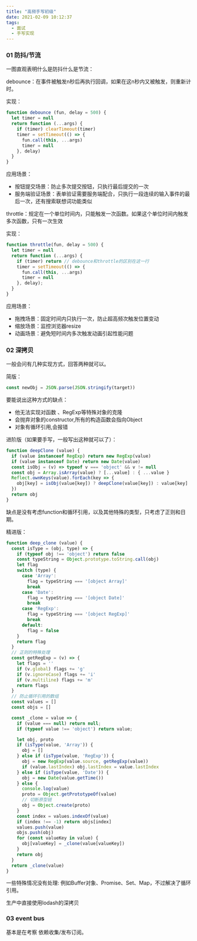 ```yaml
---
title: "高频手写初级"
date: 2021-02-09 10:12:37
tags:
  - 面试
  - 手写实现
---
```


<!--banner-pic|sticker|content-img|content-img-half-->

### 01 防抖/节流

一图直观表明什么是防抖什么是节流：

debounce：在事件被触发n秒后再执行回调，如果在这n秒内又被触发，则重新计时。

实现：

```js
function debounce (fun, delay = 500) {
  let timer = null
  return function (...args) {
    if (timer) clearTimeout(timer)
    timer = setTimeout(() => {
      fun.call(this, ...args)
      timer = null
    }, delay)
  }
}
```
应用场景：
* 按钮提交场景：防止多次提交按钮，只执行最后提交的一次
* 服务端验证场景：表单验证需要服务端配合，只执行一段连续的输入事件的最后一次，还有搜索联想词功能类似

throttle：规定在一个单位时间内，只能触发一次函数。如果这个单位时间内触发多次函数，只有一次生效

实现：

```js
function throttle(fun, delay = 500) {
  let timer = null
  return function (...args) {
    if (timer) return // debounce和throttle的区别在这一行
    timer = setTimeout(() => {
      fun.call(this, ...args)
      timer = null
    }, delay);
  }
}
```
应用场景：
* 拖拽场景：固定时间内只执行一次，防止超高频次触发位置变动
* 缩放场景：监控浏览器resize
* 动画场景：避免短时间内多次触发动画引起性能问题

### 02 深拷贝

一般会问有几种实现方式，回答两种就可以。

简版：
```js
const newObj = JSON.parse(JSON.stringify(target))
```

要能说出这种方式的缺点：
* 他无法实现对函数 、RegExp等特殊对象的克隆
* 会抛弃对象的constructor,所有的构造函数会指向Object
* 对象有循环引用,会报错

进阶版（如果要手写，一般写出这种就可以了）：
```js
function deepClone (value) {
  if (value instanceof RegExp) return new RegExp(value)
  if (value instanceof Date) return new Date(value)
  const isObj = (v) => typeof v === 'object' && v != null
  const obj = Array.isArray(value) ? [...value] : { ...value }
  Reflect.ownKeys(value).forEach(key => {
    obj[key] = isObj(value[key]) ? deepClone(value[key]) : value[key]
  })
  return obj
}
```
缺点是没有考虑function和循环引用，以及其他特殊的类型，只考虑了正则和日期。

精进版：
```js
function deep_clone (value) {
  const isType = (obj, type) => {
    if (typeof obj !== 'object') return false
    const typeString = Object.prototype.toString.call(obj)
    let flag
    switch (type) {
      case 'Array':
        flag = typeString === '[object Array]'
        break
      case 'Date':
        flag = typeString === '[object Date]'
        break
      case 'RegExp':
        flag = typeString === '[object RegExp]'
        break
      default:
        flag = false
    }
    return flag
  }
  // 正则的特殊处理
  const getRegExp = (v) => {
    let flags = ''
    if (v.global) flags += 'g'
    if (v.ignoreCase) flags += 'i'
    if (v.multiline) flags += 'm'
    return flags
  }
  // 防止循环引用的数组
  const values = []
  const objs = []

  const _clone = value => {
    if (value === null) return null;
    if (typeof value !== 'object') return value;

    let obj, proto
    if (isType(value, 'Array')) {
      obj = []
    } else if (isType(value, 'RegExp')) {
      obj = new RegExp(value.source, getRegExp(value))
      if (value.lastIndex) obj.lastIndex = value.lastIndex
    } else if (isType(value, 'Date')) {
      obj = new Date(value.getTime())
    } else {
      console.log(value)
      proto = Object.getPrototypeOf(value)
      // 切断原型链
      obj = Object.create(proto)
    }
    const index = values.indexOf(value)
    if (index !== -1) return objs[index]
    values.push(value)
    objs.push(obj)
    for (const valueKey in value) {
      obj[valueKey] = _clone(value[valueKey])
    }
    return obj
  }
  return _clone(value)
}
```
一些特殊情况没有处理: 例如Buffer对象、Promise、Set、Map，不过解决了循环引用。

生产中直接使用lodash的深拷贝

### 03 event bus

基本是在考察 依赖收集/发布订阅。




<!-- more -->
